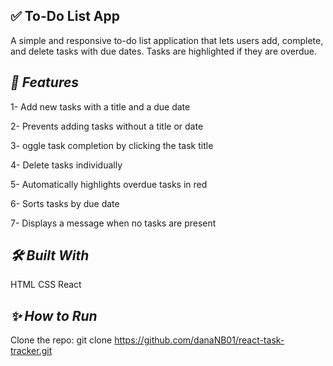 **✅ To-Do List App**
---
A simple and responsive to-do list application that lets users add, complete, and delete tasks with due dates. Tasks are highlighted if they are overdue.

*🚀 Features*
---
1- Add new tasks with a title and a due date

2- Prevents adding tasks without a title or date

3- oggle task completion by clicking the task title

4- Delete tasks individually

5- Automatically highlights overdue tasks in red

6- Sorts tasks by due date

7- Displays a message when no tasks are present

*🛠️ Built With*
---
HTML
CSS
React

*✨ How to Run*
---
Clone the repo:
git clone https://github.com/danaNB01/react-task-tracker.git


